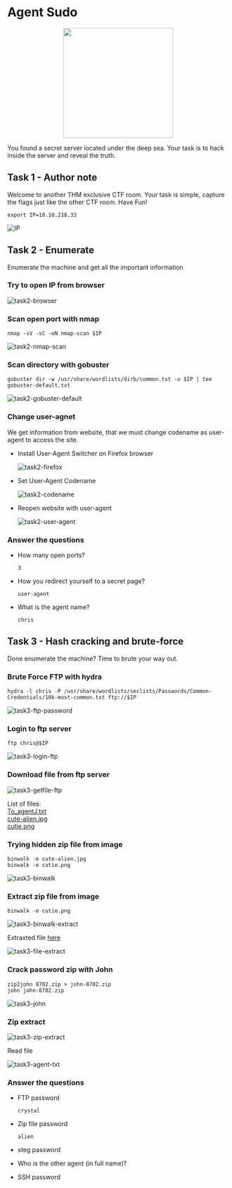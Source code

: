 # Agent Sudo

<center><img src="./images/AgentSudo.png" width="250" height="250"></center>

You found a secret server located under the deep sea. Your task is to hack inside the server and reveal the truth.

## Task 1 - Author note

Welcome to another THM exclusive CTF room. Your task is simple, capture the flags just like the other CTF room. Have Fun!

```
export IP=10.10.218.33
```

![IP](./images/IP.png)

## Task 2 - Enumerate

Enumerate the machine and get all the important information

### Try to open IP from browser

![task2-browser](./images/task2-browser.png)

### Scan open port with nmap

```
nmap -sV -sC -oN nmap-scan $IP
```

![task2-nmap-scan](./images/task2-nmap-scan.png)

### Scan directory with gobuster

```
gobuster dir -w /usr/share/wordlists/dirb/common.txt -u $IP | tee gobuster-default.txt
```

![task2-gobuster-default](./images/task2-gobuster-default.png)

### Change user-agnet

We get information from website, that we must change codename as user-agent to access the site. 

* Install User-Agent Switcher on Firefox browser

	![task2-firefox](./images/task2-firefox.png)

* Set User-Agent Codename

	![task2-codename](./images/task2-codename.png)

* Reopen website with user-agent

	![task2-user-agent](./images/task2-user-agent.png)

### Answer the questions

* How many open ports?

	`3`

* How you redirect yourself to a secret page?

	`user-agent`

* What is the agent name?

	`chris`

## Task 3 - Hash cracking and brute-force

Done enumerate the machine? Time to brute your way out.

### Brute Force FTP with hydra

```
hydra -l chris -P /usr/share/wordlists/seclists/Passwords/Common-Credentials/10k-most-common.txt ftp://$IP
```

![task3-ftp-password](./images/task3-ftp-password.png)

### Login to ftp server

```
ftp chris@$IP
```

![task3-login-ftp](./images/task3-login-ftp.png)

### Download file from ftp server

![task3-getfile-ftp](./images/task3-getfile-ftp.png)


List of files:  
[To_agentJ.txt](./files/To_agentJ.txt)  
[cute-alien.jpg](./files/cute-alien.jpg)  
[cutie.png](./files/cutie.png)  


### Trying hidden zip file from image

```
binwalk -e cute-alien.jpg
binwalk -e cutie.png
```

![task3-binwalk](./images/task3-binwalk.png)

### Extract zip file from image

```
binwalk -e cutie.png
```

![task3-binwalk-extract](./images/task3-binwalk-extract.png)

Extraxted file [here](./files/_cutie.png.extracted)

![task3-file-extract](./images/task3-file-extract.png)

### Crack password zip with John

```
zip2john 8702.zip > john-8702.zip
john john-8702.zip
```

![task3-john](./images/task3-john.png)

### Zip extract

![task3-zip-extract](./images/task3-zip-extract.png)

Read file

![task3-agent-txt](./images/task3-agent-txt.png)

### Answer the questions

* FTP password

	`crystal`

* Zip file password

	`alien`

* steg password

* Who is the other agent (in full name)?

* SSH password




